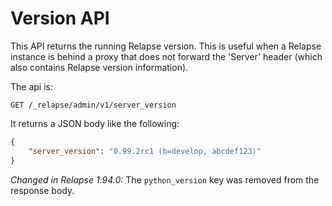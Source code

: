 # Version API

This API returns the running Relapse version.
This is useful when a Relapse instance
is behind a proxy that does not forward the 'Server' header (which also
contains Relapse version information).

The api is:

```
GET /_relapse/admin/v1/server_version
```

It returns a JSON body like the following:

```json
{
    "server_version": "0.99.2rc1 (b=develop, abcdef123)"
}
```

*Changed in Relapse 1.94.0:* The `python_version` key was removed from the
response body.

